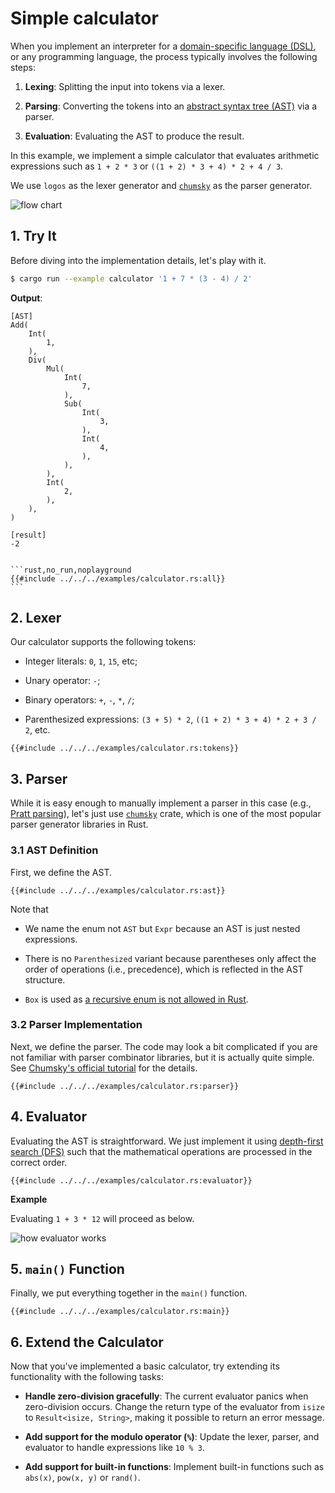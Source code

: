# Simple calculator

When you implement an interpreter for a [domain-specific language (DSL)](https://en.wikipedia.org/wiki/Domain-specific_language), or any programming language, the process typically involves the following steps:

1. **Lexing**: Splitting the input into tokens via a lexer.

2. **Parsing**: Converting the tokens into an [abstract syntax tree (AST)](https://en.wikipedia.org/wiki/Abstract_syntax_tree) via a parser.

3. **Evaluation**: Evaluating the AST to produce the result.

In this example, we implement a simple calculator that evaluates arithmetic expressions such as `1 + 2 * 3` or `((1 + 2) * 3 + 4) * 2 + 4 / 3`.

We use `logos` as the lexer generator and [`chumsky`](https://github.com/zesterer/chumsky) as the parser generator.

![flow chart](/assets/calculator_example_flow.png)

## 1. Try It

Before diving into the implementation details, let's play with it.

```bash
$ cargo run --example calculator '1 + 7 * (3 - 4) / 2'
```

**Output**:

```
[AST]
Add(
    Int(
        1,
    ),
    Div(
        Mul(
            Int(
                7,
            ),
            Sub(
                Int(
                    3,
                ),
                Int(
                    4,
                ),
            ),
        ),
        Int(
            2,
        ),
    ),
)

[result]
-2
```

~~~admonish note title="Full Code" collapsible=true

```rust,no_run,noplayground
{{#include ../../../examples/calculator.rs:all}}
```

~~~

## 2. Lexer

Our calculator supports the following tokens:

- Integer literals: `0`, `1`, `15`, etc;

- Unary operator: `-`;

- Binary operators: `+`, `-`, `*`, `/`;

- Parenthesized expressions: `(3 + 5) * 2`, `((1 + 2) * 3 + 4) * 2 + 3 / 2`, etc.

```rust,no_run,noplayground
{{#include ../../../examples/calculator.rs:tokens}}
```

## 3. Parser

While it is easy enough to manually implement a parser in this case (e.g., [Pratt parsing](https://en.wikipedia.org/wiki/Operator-precedence_parser#Pratt_parsing)), let's just use [`chumsky`](https://github.com/zesterer/chumsky) crate, which is one of the most popular parser generator libraries in Rust.

### 3.1 AST Definition

First, we define the AST.

```rust,no_run,noplayground
{{#include ../../../examples/calculator.rs:ast}}
```

Note that

- We name the enum not `AST` but `Expr` because an AST is just nested expressions.

- There is no `Parenthesized` variant because parentheses only affect the order of operations (i.e., precedence), which is reflected in the AST structure.

- `Box` is used as [a recursive enum is not allowed in Rust](https://stackoverflow.com/questions/25296195/why-are-recursive-struct-types-illegal-in-rust).

### 3.2 Parser Implementation

Next, we define the parser. The code may look a bit complicated if you are not familiar with parser combinator libraries, but it is actually quite simple. See [Chumsky's official tutorial](https://github.com/zesterer/chumsky/blob/main/tutorial.md) for the details.

```rust,no_run,noplayground
{{#include ../../../examples/calculator.rs:parser}}
```

## 4. Evaluator

Evaluating the AST is straightforward. We just implement it using [depth-first search (DFS)](https://en.wikipedia.org/wiki/Depth-first_search) such that the mathematical operations are processed in the correct order.

```rust,no_run,noplayground
{{#include ../../../examples/calculator.rs:evaluator}}
```

**Example**

Evaluating `1 + 3 * 12` will proceed as below.

![how evaluator works](/assets/calculator_example_how_evaluator_works.png)

## 5. `main()` Function

Finally, we put everything together in the `main()` function.

```rust,no_run,noplayground
{{#include ../../../examples/calculator.rs:main}}
```

## 6. Extend the Calculator

Now that you've implemented a basic calculator, try extending its functionality with the following tasks:

- **Handle zero-division gracefully**: The current evaluator panics when zero-division occurs. Change the return type of the evaluator from `isize` to `Result<isize, String>`, making it possible to return an error message.

- **Add support for the modulo operator (`%`)**: Update the lexer, parser, and evaluator to handle expressions like `10 % 3`.

- **Add support for built-in functions**: Implement built-in functions such as `abs(x)`, `pow(x, y)` or `rand()`.
